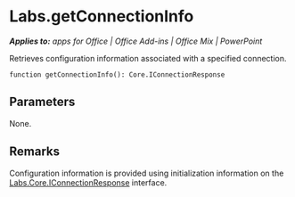 
# Labs.getConnectionInfo

 _**Applies to:** apps for Office | Office Add-ins | Office Mix | PowerPoint_

Retrieves configuration information associated with a specified connection.

```
function getConnectionInfo(): Core.IConnectionResponse
```


## Parameters

None.


## Remarks

Configuration information is provided using initialization information on the [Labs.Core.IConnectionResponse](../../reference/office-mix/labs.core.iconnectionresponse.md) interface.

